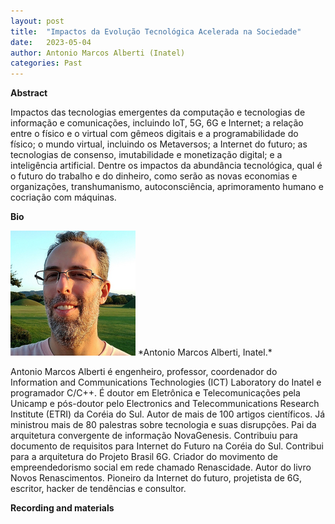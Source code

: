 ```yaml
---
layout: post
title:  "Impactos da Evolução Tecnológica Acelerada na Sociedade"
date:   2023-05-04  
author: Antonio Marcos Alberti (Inatel)
categories: Past
---
```


**Abstract** 

Impactos das tecnologias emergentes da computação e tecnologias de informação e comunicações, incluindo IoT, 5G, 6G e Internet; a relação entre o físico e o virtual com gêmeos digitais e a programabilidade do físico; o mundo virtual, incluindo os Metaversos; a Internet do futuro; as tecnologias de consenso, imutabilidade e monetização digital; e a inteligência artificial. Dentre os impactos da abundância tecnológica, qual é o futuro do trabalho e do dinheiro, como serão as novas economias e organizações, transhumanismo, autoconsciência, aprimoramento humano e cocriação com máquinas.

**Bio** 

<img alt="Marcos R SalvadorFoto bio" src="https://github.com/ia377-feec-unicamp/ia377-feec-unicamp.github.io/blob/main/pictures/rsz_1alberti[1].png?raw=true" style="width: 200px; height: 200px;" >
*Antonio Marcos Alberti, Inatel.*  

Antonio Marcos Alberti é engenheiro, professor, coordenador do Information and Communications Technologies (ICT) Laboratory do Inatel e programador C/C++. É doutor em Eletrônica e Telecomunicações pela Unicamp e pós-doutor pelo Electronics and Telecommunications Research Institute (ETRI) da Coréia do Sul. Autor de mais de 100 artigos científicos. Já ministrou mais de 80 palestras sobre tecnologia e suas disrupções. Pai da arquitetura convergente de informação NovaGenesis. Contribuiu para documento de requisitos para Internet do Futuro na Coréia do Sul. Contribui para a arquitetura do Projeto Brasil 6G. Criador do movimento de empreendedorismo social em rede chamado Renascidade.  Autor do livro Novos Renascimentos. Pioneiro da Internet do futuro, projetista de 6G, escritor, hacker de tendências e consultor.

**Recording and materials**

